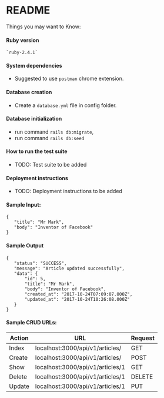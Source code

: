 # README

Things you may want to Know:

#### Ruby version
	`ruby-2.4.1`
 
#### System dependencies
 * Suggested to use `postman` chrome extension.
#### Database creation
 * Create a `database.yml` file in config folder.
 
#### Database initialization
 * run command `rails db:migrate`,
 * run command `rails db:seed`

#### How to run the test suite
 * TODO: Test suite to be added
#### Deployment instructions
 * TODO: Deployment instructions to be added


#### Sample Input:
 ``` 
 {
	"title": "Mr Mark",
	"body": "Inventor of Facebook"
 }
```
#### Sample Output
 ```
{
    "status": "SUCCESS",
    "message": "Article updated successfully",
    "data": {
        "id": 5,
        "title": "Mr Mark",
        "body": "Inventor of Facebook",
        "created_at": "2017-10-24T07:09:07.000Z",
        "updated_at": "2017-10-24T10:26:08.000Z"
    }
}
```


#### Sample CRUD URLs:

 | Action |URL | Request
 |--------|----|--------
 |Index |localhost:3000/api/v1/articles/ | GET
 |Create |localhost:3000/api/v1/articles/ | POST
 |Show |localhost:3000/api/v1/articles/1 | GET
 |Delete | localhost:3000/api/v1/articles/1 | DELETE
 |Update | localhost:3000/api/v1/articles/1 | PUT 